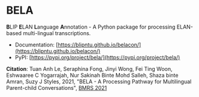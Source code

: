 # BELA

**B**LIP  **E**LAN  **L**anguage **A**nnotation - A Python package for processing ELAN-based multi-lingual transcriptions.

- Documentation: [https://blipntu.github.io/belacon/](https://blipntu.github.io/belacon/)
- PyPI: [https://pypi.org/project/bela/](https://pypi.org/project/bela/)

**Citation**: Tuan Anh Le, 
              Seraphina Fong,
              Jinyi Wong,
              Fei Ting Woon,
              Eshwaaree C Yogarrajah,
              Nur Sakinah Binte Mohd Salleh,
              Shaza binte Amran,
              Suzy J Styles, 2021,
              "BELA - A Processing Pathway for Multilingual Parent-child Conversations",
              [BMRS 2021](https://www.bilingualism-matters.org/events/bilingualism-matters-research-symposium-2021)
